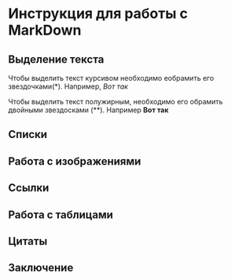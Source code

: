 # Инструкция для работы с MarkDown

## Выделение текста

Чтобы выделить текст курсивом необходимо еобрамить его звездочками(*). Например, *Вот так*

Чтобы выделить текст полужирным, необходимо его обрамить двойными звездосками (**). Например **Вот так**

## Списки

## Работа с изображениями

## Ссылки

## Работа с таблицами

## Цитаты

## Заключение
